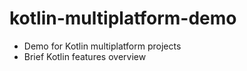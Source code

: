 # kotlin-multiplatform-demo
* Demo for Kotlin multiplatform projects
* Brief Kotlin features overview
